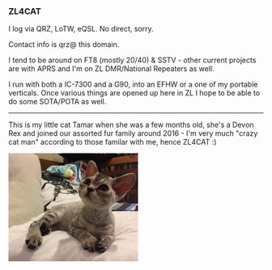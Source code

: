 ### ZL4CAT

I log via QRZ, LoTW, eQSL. No direct, sorry.

Contact info is qrz@ this domain.

I tend to be around on FT8 (mostly 20/40) & SSTV - other current projects are with APRS and I'm on ZL DMR/National Repeaters as well.

I run with both a IC-7300 and a G90, into an EFHW or a one of my portable verticals. Once various things are opened up here in ZL I hope to be able to do some SOTA/POTA as well.

---

This is my little cat Tamar when she was a few months old, she's a Devon Rex and joined our assorted fur family around 2016 - I'm very much "crazy cat man" according to those familar with me, hence ZL4CAT :)

<img src="img/tamar_cat.jpg" width="256">